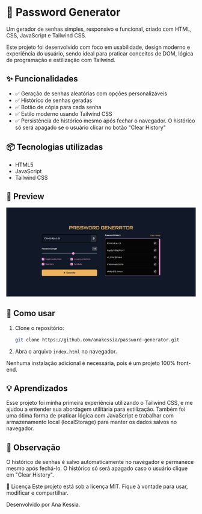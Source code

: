 # 🔐 Password Generator

<p>Um gerador de senhas simples, responsivo e funcional, criado com HTML, CSS, JavaScript e Tailwind CSS.</p>
<p>Este projeto foi desenvolvido com foco em usabilidade, design moderno e experiência do usuário, sendo ideal para praticar conceitos de DOM, lógica de programação e estilização com Tailwind.</p>

## ✨ Funcionalidades

- ✅ Geração de senhas aleatórias com opções personalizáveis
- ✅ Histórico de senhas geradas
- ✅ Botão de cópia para cada senha
- ✅ Estilo moderno usando Tailwind CSS
- ✅ Persistência de histórico mesmo após fechar o navegador. O histórico só será apagado se o usuário clicar no botão "Clear History"

## 📦 Tecnologias utilizadas

- HTML5
- JavaScript
- Tailwind CSS

## 📸 Preview
![Screenshot do projeto](Password-Generator.png)


## 🚀 Como usar

1. Clone o repositório:
   ```bash
   git clone https://github.com/anakessia/password-generator.git
   
2. Abra o arquivo `index.html` no navegador.

Nenhuma instalação adicional é necessária, pois é um projeto 100% front-end.

## 💡 Aprendizados
Esse projeto foi minha primeira experiência utilizando o Tailwind CSS, e me ajudou a entender sua abordagem utilitária para estilização. Também foi uma ótima forma de praticar lógica com JavaScript e trabalhar com armazenamento local (localStorage) para manter os dados salvos no navegador.

## 📌 Observação
O histórico de senhas é salvo automaticamente no navegador e permanece mesmo após fechá-lo. O histórico só será apagado caso o usuário clique em "Clear History".

📄 Licença
Este projeto está sob a licença MIT. Fique à vontade para usar, modificar e compartilhar.
<p>Desenvolvido por Ana Kessia.</p>
